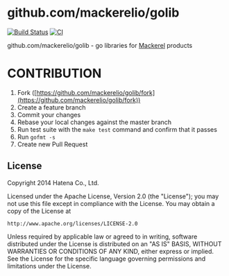 github.com/mackerelio/golib
===
[![Build Status](https://img.shields.io/travis/mackerelio/golib.svg?style=flat-square)][travis]
[![CI](https://github.com/mackerelio/golib/workflows/ci/badge.svg?branch=master)][actions]

[travis]: https://travis-ci.org/mackerelio/golib
[actions]: https://github.com/mackerelio/golib/actions?workflow=ci

github.com/mackerelio/golib - go libraries for [Mackerel][Mackerel] products

[Mackerel]: https://mackerel.io

# CONTRIBUTION

1. Fork ([https://github.com/mackerelio/golib/fork](https://github.com/mackerelio/golib/fork))
2. Create a feature branch
3. Commit your changes
4. Rebase your local changes against the master branch
5. Run test suite with the `make test` command and confirm that it passes
6. Run `gofmt -s`
7. Create new Pull Request

License
----------

Copyright 2014 Hatena Co., Ltd.

Licensed under the Apache License, Version 2.0 (the "License"); you may not use this file except in compliance with the License. You may obtain a copy of the License at

    http://www.apache.org/licenses/LICENSE-2.0

Unless required by applicable law or agreed to in writing, software distributed under the License is distributed on an "AS IS" BASIS, WITHOUT WARRANTIES OR CONDITIONS OF ANY KIND, either express or implied. See the License for the specific language governing permissions and limitations under the License.
